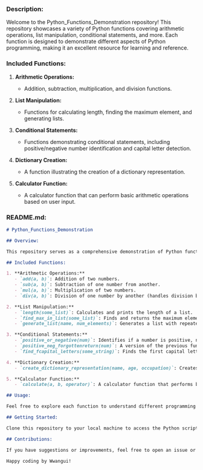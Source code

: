 ### Description:

Welcome to the Python_Functions_Demonstration repository! This repository showcases a variety of Python functions covering arithmetic operations, list manipulation, conditional statements, and more. Each function is designed to demonstrate different aspects of Python programming, making it an excellent resource for learning and reference.

### Included Functions:

1. **Arithmetic Operations:**
   - Addition, subtraction, multiplication, and division functions.

2. **List Manipulation:**
   - Functions for calculating length, finding the maximum element, and generating lists.

3. **Conditional Statements:**
   - Functions demonstrating conditional statements, including positive/negative number identification and capital letter detection.

4. **Dictionary Creation:**
   - A function illustrating the creation of a dictionary representation.

5. **Calculator Function:**
   - A calculator function that can perform basic arithmetic operations based on user input.

### README.md:

```markdown
# Python_Functions_Demonstration

## Overview:

This repository serves as a comprehensive demonstration of Python functions covering various aspects of programming. Whether you're a beginner looking to understand basic concepts or a developer seeking examples for reference, these functions offer a practical and educational resource.

## Included Functions:

1. **Arithmetic Operations:**
   - `add(a, b)`: Addition of two numbers.
   - `sub(a, b)`: Subtraction of one number from another.
   - `mul(a, b)`: Multiplication of two numbers.
   - `div(a, b)`: Division of one number by another (handles division by zero).

2. **List Manipulation:**
   - `length(some_list)`: Calculates and prints the length of a list.
   - `find_max_in_list(some_list)`: Finds and returns the maximum element in a list.
   - `generate_list(name, num_elements)`: Generates a list with repeated elements.

3. **Conditional Statements:**
   - `positive_or_negative(num)`: Identifies if a number is positive, negative, or zero.
   - `positive_neg_forgottenreturn(num)`: A version of the previous function with a forgotten return statement.
   - `find_fcapital_letters(some_string)`: Finds the first capital letter in a string.

4. **Dictionary Creation:**
   - `create_dictionary_representation(name, age, occupation)`: Creates a dictionary representation with personal information.

5. **Calculator Function:**
   - `calculate(a, b, operator)`: A calculator function that performs basic arithmetic operations based on user input.

## Usage:

Feel free to explore each function to understand different programming concepts. Examples and explanations are provided within the code. Use this repository as a learning tool and reference guide for Python functions.

## Getting Started:

Clone this repository to your local machine to access the Python scripts. Each script is well-commented for easy comprehension.

## Contributions:

If you have suggestions or improvements, feel free to open an issue or submit a pull request. Your contributions are welcome!

Happy coding by Wwangui!
```
